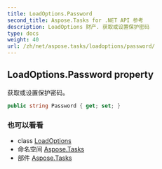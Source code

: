 ```yaml
---
title: LoadOptions.Password
second_title: Aspose.Tasks for .NET API 参考
description: LoadOptions 财产. 获取或设置保护密码
type: docs
weight: 40
url: /zh/net/aspose.tasks/loadoptions/password/
---
```

## LoadOptions.Password property

获取或设置保护密码。

```csharp
public string Password { get; set; }
```

### 也可以看看

* class [LoadOptions](../)
* 命名空间 [Aspose.Tasks](../../loadoptions/)
* 部件 [Aspose.Tasks](../../../)



